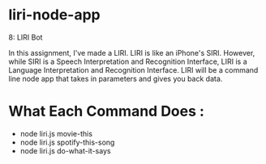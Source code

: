# liri-node-app

8: LIRI Bot

In this assignment, I've made a LIRI. LIRI is like an iPhone's SIRI. However, while SIRI is a Speech Interpretation and Recognition Interface, LIRI is a Language Interpretation and Recognition Interface. LIRI will be a command line node app that takes in parameters and gives you back data.

# What Each Command Does :

- node liri.js movie-this
- node liri.js spotify-this-song
- node liri.js do-what-it-says

